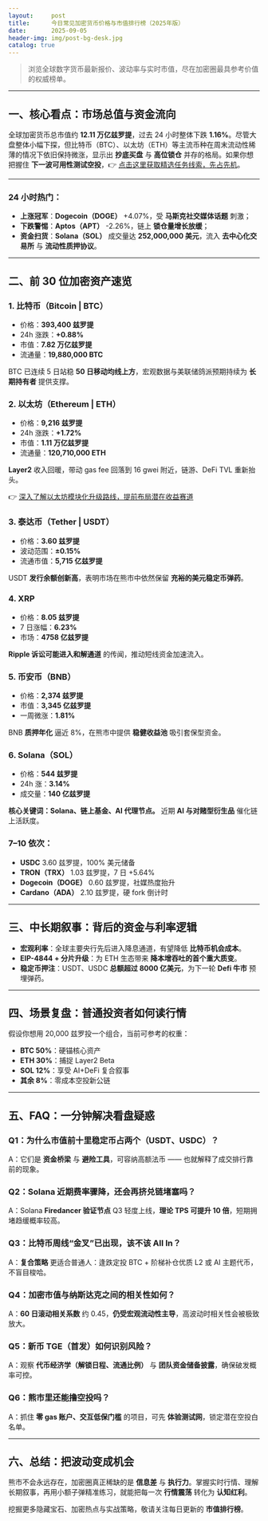 ```yaml
---
layout:     post
title:      今日常见加密货币价格与市值排行榜（2025年版）
date:       2025-09-05
header-img: img/post-bg-desk.jpg
catalog: true
---
```


> 浏览全球数字货币最新报价、波动率与实时市值，尽在加密圈最具参考价值的权威榜单。

---

## 一、核心看点：市场总值与资金流向

全球加密货币总市值约 **12.11 万亿兹罗提**，过去 24 小时整体下跌 **1.16%**。尽管大盘整体小幅下探，但比特币（BTC）、以太坊（ETH）等主流币种在周末流动性稀薄的情况下依旧保持微涨，显示出 **抄底买盘** 与 **高位锁仓** 并存的格局。如果你想把握住 **下一波可用性测试空投**，👉 [点击这里获取精选任务线索，先占先机](https://okxdog.com/)。

---

### 24 小时热门：

- **上涨冠军**：**Dogecoin（DOGE）** +4.07%，受 **马斯克社交媒体话题** 刺激；
- **下跌警惕**：**Aptos（APT）** -2.26%，链上 **锁仓量增长放缓**；
- **资金扫货**：**Solana（SOL）** 成交量达 **252,000,000 美元**，流入 **去中心化交易所** 与 **流动性质押协议**。

---

## 二、前 30 位加密资产速览

### 1. 比特币（Bitcoin | BTC）
- 价格：**393,400 兹罗提**
- 24h 涨跌：**+0.88%**
- 市值：**7.82 万亿兹罗提**
- 流通量：**19,880,000 BTC**

BTC 已连续 5 日站稳 **50 日移动均线上方**，宏观数据与美联储鸽派预期持续为 **长期持有者** 提供支撑。

### 2. 以太坊（Ethereum | ETH）
- 价格：**9,216 兹罗提**
- 24h 涨跌：**+1.72%**
- 市值：**1.11 万亿兹罗提**
- 流通量：**120,710,000 ETH**

**Layer2** 收入回暖，带动 gas fee 回落到 16 gwei 附近，链游、DeFi TVL 重新抬头。

👉 [深入了解以太坊模块化升级路线，提前布局潜在收益赛道](https://okxdog.com/)

### 3. 泰达币（Tether | USDT）
- 价格：**3.60 兹罗提**
- 波动范围：**±0.15%**
- 流通市值：**5,715 亿兹罗提**

USDT **发行余额创新高**，表明市场在熊市中依然保留 **充裕的美元稳定币弹药**。

### 4. XRP
- 价格：**8.05 兹罗提**
- 7 日涨幅：**6.23%**
- 市场：**4758 亿兹罗提**

**Ripple 诉讼可能进入和解通道** 的传闻，推动短线资金加速流入。

### 5. 币安币（BNB）
- 价格：**2,374 兹罗提**
- 市值：**3,345 亿兹罗提**
- 一周微涨：**1.81%**

BNB **质押年化** 逼近 8%，在熊市中提供 **稳健收益池** 吸引套保型资金。

### 6. Solana（SOL）
- 价格：**544 兹罗提**
- 24h 涨：**3.14%**
- 成交量：**140 亿兹罗提**

**核心关键词：Solana、链上基金、AI 代理节点。** 近期 **AI 与对赌型衍生品** 催化链上活跃度。

### 7–10 依次：
- **USDC** 3.60 兹罗提，100% 美元储备  
- **TRON（TRX）** 1.03 兹罗提，7 日 +5.64%  
- **Dogecoin（DOGE）** 0.60 兹罗提，社媒热度抬升  
- **Cardano（ADA）** 2.10 兹罗提，硬 fork 倒计时

---

## 三、中长期叙事：背后的资金与利率逻辑

- **宏观利率**：全球主要央行先后进入降息通道，有望降低 **比特币机会成本**。  
- **EIP-4844 + 分片升级**：为 ETH 生态带来 **降本增吞吐的首个重大质变**。  
- **稳定币押注**：USDT、USDC **总额超过 8000 亿美元**，为下一轮 **Defi 牛市** 预埋弹药。

---

## 四、场景复盘：普通投资者如何读行情

假设你想用 20,000 兹罗投一个组合，当前可参考的权重：

- **BTC 50%**：硬锚核心资产  
- **ETH 30%**：捕捉 Layer2 Beta  
- **SOL 12%**：享受 AI+DeFi 复合叙事  
- **其余 8%**：零成本空投新公链

---

## 五、FAQ：一分钟解决看盘疑惑

### Q1：为什么市值前十里稳定币占两个（USDT、USDC）？
A：它们是 **资金桥梁** 与 **避险工具**，可容纳高额法币 —— 也就解释了成交排行靠前的现象。

### Q2：Solana 近期费率骤降，还会再挤兑链堵塞吗？
A：Solana **Firedancer 验证节点** Q3 轻度上线，**理论 TPS 可提升 10 倍**，短期拥堵趋缓概率较高。

### Q3：比特币周线“金叉”已出现，该不该 All In？
A：**复合策略** 更适合普通人：逢跌定投 BTC + 阶梯补仓优质 L2 或 AI 主题代币，不盲目梭哈。

### Q4：加密市值与纳斯达克之间的相关性如何？
A：**60 日滚动相关系数** 约 0.45，**仍受宏观流动性主导**，高波动时相关性会被极致放大。

### Q5：新币 TGE（首发）如何识别风险？
A：观察 **代币经济学（解锁日程、流通比例）** 与 **团队资金储备披露**，确保破发概率可控。

### Q6：熊市里还能撸空投吗？
A：抓住 **零 gas 账户、交互低保门槛** 的项目，可先 **体验测试网**，锁定潜在空投白名单。

---

## 六、总结：把波动变成机会

熊市不会永远存在，加密圈真正稀缺的是 **信息差** 与 **执行力**。掌握实时行情、理解长期叙事，再用小额子弹精准练习，就能把每一次 **行情震荡** 转化为 **认知红利**。

挖掘更多隐藏宝石、加密热点与实战策略，敬请关注每日更新的 **市值排行榜**。